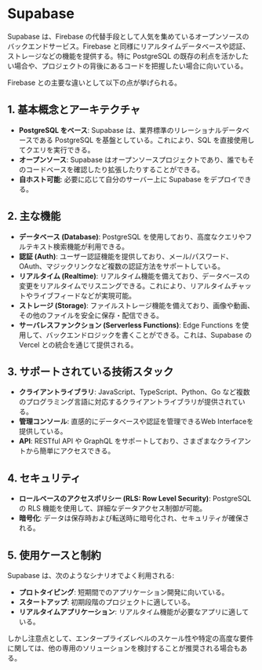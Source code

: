 # Supabase

Supabase は、Firebase の代替手段として人気を集めているオープンソースのバックエンドサービス。Firebase と同様にリアルタイムデータベースや認証、ストレージなどの機能を提供する。特に PostgreSQL の既存の利点を活かしたい場合や、プロジェクトの背後にあるコードを把握したい場合に向いている。

Firebase との主要な違いとして以下の点が挙げられる。

## 1. 基本概念とアーキテクチャ

- **PostgreSQL をベース**: Supabase は、業界標準のリレーショナルデータベースである PostgreSQL を基盤としている。これにより、SQL を直接使用してクエリを実行できる。
- **オープンソース**: Supabase はオープンソースプロジェクトであり、誰でもそのコードベースを確認したり拡張したりすることができる。
- **自ホスト可能**: 必要に応じて自分のサーバー上に Supabase をデプロイできる。

## 2. 主な機能

- **データベース (Database)**: PostgreSQL を使用しており、高度なクエリやフルテキスト検索機能が利用できる。
- **認証 (Auth)**: ユーザー認証機能を提供しており、メール/パスワード、OAuth、マジックリンクなど複数の認証方法をサポートしている。
- **リアルタイム (Realtime)**: リアルタイム機能を備えており、データベースの変更をリアルタイムでリスニングできる。これにより、リアルタイムチャットやライブフィードなどが実現可能。
- **ストレージ (Storage)**: ファイルストレージ機能を備えており、画像や動画、その他のファイルを安全に保存・配信できる。
- **サーバレスファンクション (Serverless Functions)**: Edge Functions を使用して、バックエンドロジックを書くことができる。これは、Supabase の Vercel との統合を通じて提供される。

## 3. サポートされている技術スタック

- **クライアントライブラリ**: JavaScript、TypeScript、Python、Go など複数のプログラミング言語に対応するクライアントライブラリが提供されている。
- **管理コンソール**: 直感的にデータベースや認証を管理できるWeb Interfaceを提供している。
- **API**: RESTful API や GraphQL をサポートしており、さまざまなクライアントから簡単にアクセスできる。

## 4. セキュリティ

- **ロールベースのアクセスポリシー (RLS: Row Level Security)**: PostgreSQL の RLS 機能を使用して、詳細なデータアクセス制御が可能。
- **暗号化**: データは保存時および転送時に暗号化され、セキュリティが確保される。

## 5. 使用ケースと制約

Supabase は、次のようなシナリオでよく利用される:

- **プロトタイピング**: 短期間でのアプリケーション開発に向いている。
- **スタートアップ**: 初期段階のプロジェクトに適している。
- **リアルタイムアプリケーション**: リアルタイム機能が必要なアプリに適している。

しかし注意点として、エンタープライズレベルのスケール性や特定の高度な要件に関しては、他の専用のソリューションを検討することが推奨される場合もある。
